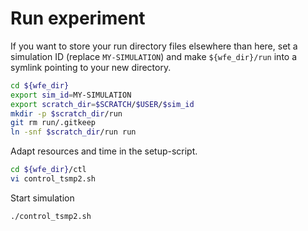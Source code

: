 # Run experiment

If you want to store your run directory files elsewhere than here, set a simulation ID (replace `MY-SIMULATION`) and make `${wfe_dir}/run` into a symlink pointing to your new directory.
``` bash
cd ${wfe_dir}
export sim_id=MY-SIMULATION
export scratch_dir=$SCRATCH/$USER/$sim_id
mkdir -p $scratch_dir/run
git rm run/.gitkeep
ln -snf $scratch_dir/run run
```

Adapt resources and time in the setup-script.
``` bash
cd ${wfe_dir}/ctl
vi control_tsmp2.sh
```

Start simulation
``` bash
./control_tsmp2.sh
```
